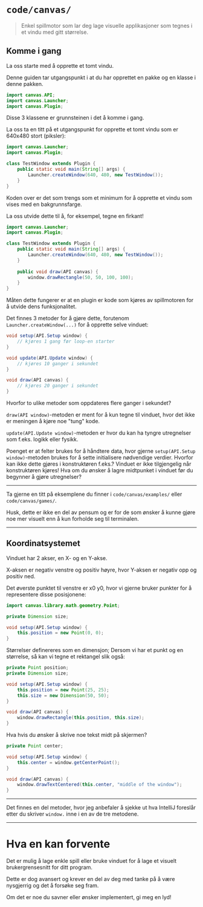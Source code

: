 # `code/canvas/`

> Enkel spillmotor som lar deg lage visuelle applikasjoner som tegnes i et vindu med gitt størrelse.

## Komme i gang

La oss starte med å opprette et tomt vindu.

Denne guiden tar utgangspunkt i at du har opprettet en pakke og en klasse i denne pakken.

```java
import canvas.API;
import canvas.Launcher;
import canvas.Plugin;
```

Disse 3 klassene er grunnsteinen i det å komme i gang.

La oss ta en titt på et utgangspunkt for opprette et tomt vindu som er 640x480 stort (piksler):

```java
import canvas.Launcher;
import canvas.Plugin;

class TestWindow extends Plugin {
    public static void main(String[] args) {
        Launcher.createWindow(640, 480, new TestWindow());
    }
}
```

Koden over er det som trengs som et minimum for å opprette et vindu som vises med en bakgrunnsfarge.

La oss utvide dette til å, for eksempel, tegne en firkant!

```java
import canvas.Launcher;
import canvas.Plugin;

class TestWindow extends Plugin {
    public static void main(String[] args) {
        Launcher.createWindow(640, 480, new TestWindow());
    }
    
    public void draw(API canvas) {
        window.drawRectangle(50, 50, 100, 100);
    }
}
```

Måten dette fungerer er at en plugin er kode som kjøres av spillmotoren for å utvide dens funksjonalitet.

Det finnes 3 metoder for å gjøre dette, forutenom `Launcher.createWindow(...)` for å opprette selve vinduet:

```java
void setup(API.Setup window) {
    // kjøres 1 gang før loop-en starter
}

void update(API.Update window) {
    // kjøres 10 ganger i sekundet
}

void draw(API canvas) {
    // kjøres 20 ganger i sekundet
}
```

Hvorfor to ulike metoder som oppdateres flere ganger i sekundet?

`draw(API window)`-metoden er ment for å kun tegne til vinduet, hvor det ikke er meningen å kjøre noe "tung" kode.

`update(API.Update window)`-metoden er hvor du kan ha tyngre utregnelser som f.eks. logikk eller fysikk.

Poenget er at felter brukes for å håndtere data, hvor gjerne `setup(API.Setup window)`-metoden brukes for å sette initialisere nødvendige verdier.
Hvorfor kan ikke dette gjøres i konstruktøren f.eks.? Vinduet er ikke tilgjengelig når konstruktøren kjøres!
Hva om du ønsker å lagre midtpunket i vinduet før du begynner å gjøre utregnelser?

---

Ta gjerne en titt på eksemplene du finner i `code/canvas/examples/` eller `code/canvas/games/`.

Husk, dette er ikke en del av pensum og er for de som ønsker å kunne gjøre noe mer visuelt enn å kun forholde seg til terminalen. 

---

## Koordinatsystemet

Vinduet har 2 akser, en X- og en Y-akse.

X-aksen er negativ venstre og positiv høyre, hvor Y-aksen er negativ opp og positiv ned.

Det øverste punktet til venstre er x0 y0, hvor vi gjerne bruker punkter for å representere disse posisjonene:

```java
import canvas.library.math.geometry.Point;

private Dimension size;

void setup(API.Setup window) {
    this.position = new Point(0, 0);
}

```

Størrelser definereres som en dimensjon;
Dersom vi har et punkt og en størrelse, så kan vi tegne et rektangel slik også:

```java
private Point position;
private Dimension size;

void setup(API.Setup window) {
    this.position = new Point(25, 25);
    this.size = new Dimension(50, 50);
}

void draw(API canvas) {
    window.drawRectangle(this.position, this.size);
}
```

Hva hvis du ønsker å skrive noe tekst midt på skjermen?

```java
private Point center;

void setup(API.Setup window) {
    this.center = window.getCenterPoint();
}

void draw(API canvas) {
    window.drawTextCentered(this.center, "middle of the window");
}
```

---

Det finnes en del metoder, hvor jeg anbefaler å sjekke ut hva IntelliJ foreslår etter du skriver `window.` inne i en av de tre metodene.

---

# Hva en kan forvente

Det er mulig å lage enkle spill eller bruke vinduet for å lage et visuelt brukergrensesnitt for ditt program.

Dette er dog avansert og krever en del av deg med tanke på å være nysgjerrig og det å forsøke seg fram.

Om det er noe du savner eller ønsker implementert, gi meg en lyd!

